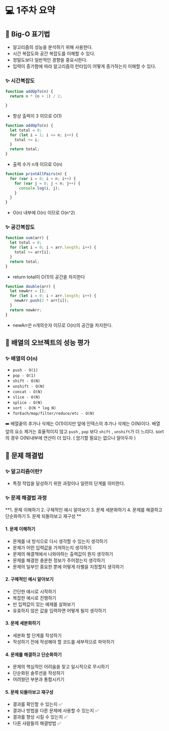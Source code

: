 # 💻 1주차 요약

## 🌼 Big-O 표기법

- 알고리즘의 성능을 분석하기 위해 사용한다.
- 시간 복잡도와 공간 복잡도를 이해할 수 있다.
- 정밀도보다 일반적인 경향을 중요시한다.
- 입력이 증가함에 따라 알고리즘의 런타임이 어떻게 증가하는지 이해할 수 있다.

### ✨ 시간복잡도

```javascript
function addUpTo(n) {
  return n * (n + 1) / 2;

}
```
- 항상 출력이 3 이므로 O(1)
 
```javascript
function addUpTo(n) {
  let total = 0;
  for (let i = 1; i <= n; i++) {
    total += i;
  }
  return total;
}
```
- 출력 수가 n개 이므로 O(n)

```javascript
function printAllPairs(n) {
  for (var i = 0; i < n; i++) {
    for (var j = 0; j < n; j++) {
      console.log(i, j);
    }
  }
}
```
- O(n) 내부에 O(n) 이므로 O(n^2)

### ✨ 공간복잡도 

```javascript
function sum(arr) {
  let total = 0;
  for (let i = 0; i < arr.length; i++) {
    total += arr[i];
  }
  return total;
}
``` 
- return total이 O(1)의 공간을 차지한다
```javascript
function double(arr) {
  let newArr = [];
  for (let i = 0; i < arr.length; i++) {
    newArr.push(2 * arr[i]);
  }
  return newArr;
}
``` 
- newArr은 n개의숫자 이므로 O(n)의 공간을 차지한다.

## 🌼 배열의 오브젝트의 성능 평가

### ✨ 배열의 O(n)

- `push - O(1)`
- `pop - O(1)`
- `shift - O(N)`
- `unshift - O(N)`
- `concat - O(N)`
- `slice - O(N)`
- `splice - O(N)`
- `sort - O(N * log N)`
- `forEach/map/filter/reduce/etc - O(N)`

➡️ 배열끝의 추가나 삭제는 O(1)이지만 앞에 인덱스의 추가나 삭제는 O(N)이다.
배열 앞의 요소 제거는 효율적이지 않고 `push` , `pop` 보다 `shift` , `unshift`가 더 느리다.
sort의 경우 O(N)내부에 연산이 더 있다. 
( 암기할 필요는 없으나 알아두자 )

## 🌼 문제 해결법

### ✨ 알고리즘이란?
- 특정 작업을 달성하기 위한 과정이나 일련의 단계를 의미한다.

### ✨ 문제 해결법 과정
**1. 문제 이해하기
2. 구체적인 예시 알아보기
3. 문제 세분화하기
4. 문제를 해결하고 단순화하기
5. 문제 되돌아보고 재구성
**
#### 1. 문제 이해하기
- 문제를 내 방식으로 다시 생각할 수 있는지 생각하기
- 문제가 어떤 입력값을 가져하는지 생각하기
- 문제의 해결책에서 나와야하는 출력값이 뭔지 생각하기
- 문제를 해결한 충분한 정보가 주어졌는지 생각하기
- 문제의 일부인 중요한 뿐에 어떻게 라벨을 지정할지 생각하기

#### 2. 구체적인 예시 알아보기
- 간단한 예시로 시작하기
- 복잡한 예시로 진행하기
- 빈 입력값이 있는 예제를 살펴보기
- 유효하지 않은 값을 입력하면 어떻게 될지 생각하기

#### 3. 문제 세분화하기
- 세분화 할 단계를 작성하기
- 작성하기 전에 작성해야 할 코드를 세부적으로 파악하기

#### 4. 문제를 해결하고 단순화하기
- 문제의 핵심적인 어려움을 찾고 일시적으로 무시하기
- 단순화된 솔루션을 작성하기
- 어려웠던 부분과 통합시키기

#### 5. 문제 되돌아보고 재구성
- 결과를 확인할 수 있는지 ✅
- 결과나 방법을 다른 문제에 사용할 수 있는지 ✅
- 결과를 향상 시킬 수 있는지 ✅
- 다른 사람들의 해결방법 ✅
